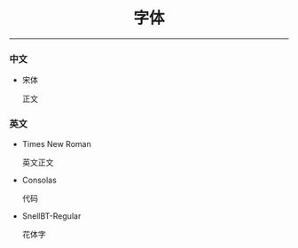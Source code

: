 <h1 style="text-align:center">字体</h1> 

---

### 中文

- 宋体

  正文

### 英文

- Times New Roman

  英文正文

- Consolas

  代码

- SnellBT-Regular

  花体字
